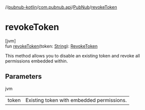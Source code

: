 //[pubnub-kotlin](../../../index.md)/[com.pubnub.api](../index.md)/[PubNub](index.md)/[revokeToken](revoke-token.md)

# revokeToken

[jvm]\
fun [revokeToken](revoke-token.md)(token: [String](https://kotlinlang.org/api/latest/jvm/stdlib/kotlin/-string/index.html)): [RevokeToken](../../com.pubnub.api.endpoints.access/-revoke-token/index.md)

This method allows you to disable an existing token and revoke all permissions embedded within.

## Parameters

jvm

| | |
|---|---|
| token | Existing token with embedded permissions. |
